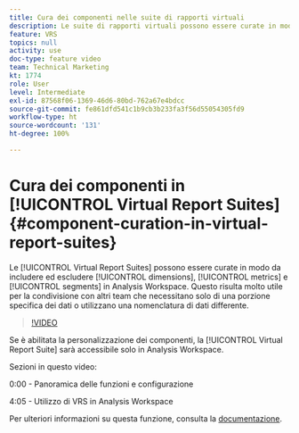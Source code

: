 ```yaml
---
title: Cura dei componenti nelle suite di rapporti virtuali
description: Le suite di rapporti virtuali possono essere curate in modo da includere ed escludere dimensioni, metriche e segmenti in Analysis Workspace. Questo risulta molto utile per la condivisione con altri team che necessitano solo di una porzione specifica dei dati o utilizzano una nomenclatura di dati differente.
feature: VRS
topics: null
activity: use
doc-type: feature video
team: Technical Marketing
kt: 1774
role: User
level: Intermediate
exl-id: 87568f06-1369-46d6-80bd-762a67e4bdcc
source-git-commit: fe861dfd541c1b9cb3b233fa3f56d55054305fd9
workflow-type: ht
source-wordcount: '131'
ht-degree: 100%

---
```


# Cura dei componenti in [!UICONTROL Virtual Report Suites] {#component-curation-in-virtual-report-suites}

Le [!UICONTROL Virtual Report Suites] possono essere curate in modo da includere ed escludere [!UICONTROL dimensions], [!UICONTROL metrics] e [!UICONTROL segments] in Analysis Workspace. Questo risulta molto utile per la condivisione con altri team che necessitano solo di una porzione specifica dei dati o utilizzano una nomenclatura di dati differente.

>[!VIDEO](https://video.tv.adobe.com/v/23544/?quality=12)

Se è abilitata la personalizzazione dei componenti, la [!UICONTROL Virtual Report Suite] sarà accessibile solo in Analysis Workspace.

Sezioni in questo video:

0:00 - Panoramica delle funzioni e configurazione

4:05 - Utilizzo di VRS in Analysis Workspace

Per ulteriori informazioni su questa funzione, consulta la [documentazione](https://experienceleague.adobe.com/docs/analytics/components/virtual-report-suites/vrs-components.html?lang=it).
